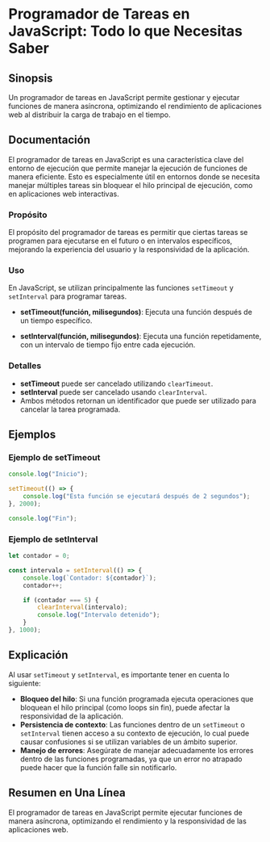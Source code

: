 <!--
Meta Description: # Programador de Tareas en JavaScript: Todo lo que Necesitas Saber ## Sinopsis Un programador de tareas en JavaScript permite gestionar y ejecutar fun...
Meta Keywords: tareas, javascript, que, settimeout, setinterval
-->

# Programador de Tareas en JavaScript: Todo lo que Necesitas Saber

## Sinopsis
Un programador de tareas en JavaScript permite gestionar y ejecutar funciones de manera asíncrona, optimizando el rendimiento de aplicaciones web al distribuir la carga de trabajo en el tiempo.

## Documentación
El programador de tareas en JavaScript es una característica clave del entorno de ejecución que permite manejar la ejecución de funciones de manera eficiente. Esto es especialmente útil en entornos donde se necesita manejar múltiples tareas sin bloquear el hilo principal de ejecución, como en aplicaciones web interactivas.

### Propósito
El propósito del programador de tareas es permitir que ciertas tareas se programen para ejecutarse en el futuro o en intervalos específicos, mejorando la experiencia del usuario y la responsividad de la aplicación.

### Uso
En JavaScript, se utilizan principalmente las funciones `setTimeout` y `setInterval` para programar tareas.

- **setTimeout(función, milisegundos)**: Ejecuta una función después de un tiempo específico.
  
- **setInterval(función, milisegundos)**: Ejecuta una función repetidamente, con un intervalo de tiempo fijo entre cada ejecución.

### Detalles
- **setTimeout** puede ser cancelado utilizando `clearTimeout`.
- **setInterval** puede ser cancelado usando `clearInterval`.
- Ambos métodos retornan un identificador que puede ser utilizado para cancelar la tarea programada.

## Ejemplos

### Ejemplo de setTimeout
```javascript
console.log("Inicio");

setTimeout(() => {
    console.log("Esta función se ejecutará después de 2 segundos");
}, 2000);

console.log("Fin");
```

### Ejemplo de setInterval
```javascript
let contador = 0;

const intervalo = setInterval(() => {
    console.log(`Contador: ${contador}`);
    contador++;

    if (contador === 5) {
        clearInterval(intervalo);
        console.log("Intervalo detenido");
    }
}, 1000);
```

## Explicación
Al usar `setTimeout` y `setInterval`, es importante tener en cuenta lo siguiente:

- **Bloqueo del hilo**: Si una función programada ejecuta operaciones que bloquean el hilo principal (como loops sin fin), puede afectar la responsividad de la aplicación.
- **Persistencia de contexto**: Las funciones dentro de un `setTimeout` o `setInterval` tienen acceso a su contexto de ejecución, lo cual puede causar confusiones si se utilizan variables de un ámbito superior.
- **Manejo de errores**: Asegúrate de manejar adecuadamente los errores dentro de las funciones programadas, ya que un error no atrapado puede hacer que la función falle sin notificarlo.

## Resumen en Una Línea
El programador de tareas en JavaScript permite ejecutar funciones de manera asíncrona, optimizando el rendimiento y la responsividad de las aplicaciones web.